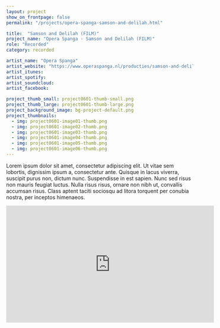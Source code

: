 ```yaml
---
layout: project
show_on_frontpage: false
permalink: "/projects/opera-spanga-samson-and-delilah.html"

title:  "Samson and Delilah (FILM)"
project_name: "Opera Spanga - Samson and Delilah (FILM)"
role: "Recorded"
category: recorded

artist_name: "Opera Spanga"
artist_website: "https://www.operaspanga.nl/producties/samson-and-delilah-film/over-de-productie/"
artist_itunes:
artist_spotify:
artist_soundcloud:
artist_facebook:

project_thumb_small: project0601-thumb-small.png
project_thumb_large: project0601-thumb-large.png
project_background_image: bg-project-default.png
project_thumbnails:
  - img: project0601-image01-thumb.png
  - img: project0601-image02-thumb.png
  - img: project0601-image03-thumb.png
  - img: project0601-image04-thumb.png
  - img: project0601-image05-thumb.png
  - img: project0601-image06-thumb.png
---
```


Lorem ipsum dolor sit amet, consectetur adipiscing elit. Ut vitae sem lobortis, dignissim ipsum a, consectetur ante. Quisque in lacus viverra, suscipit purus non, dictum nunc. Suspendisse in est sapien. Nunc sed risus non mauris feugiat luctus. Nulla risus risus, ornare non nibh ut, convallis accumsan risus. Class aptent taciti sociosqu ad litora torquent per conubia nostra, per inceptos himenaeos.

<iframe width="560" height="315" src="https://www.youtube.com/embed/NJvI3n6PHU8?rel=0" frameborder="0" gesture="media" allow="encrypted-media" allowfullscreen></iframe>
